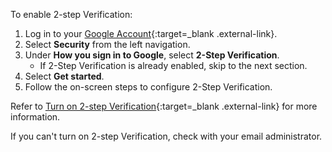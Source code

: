 To enable 2-step Verification:

1. Log in to your [Google Account](https://myaccount.google.com/){:target=_blank .external-link}.
2. Select **Security** from the left navigation.
3. Under **How you sign in to Google**, select **2-Step Verification**.
    - If 2-Step Verification is already enabled, skip to the next section.
4. Select **Get started**.
5. Follow the on-screen steps to configure 2-Step Verification.

Refer to [Turn on 2-step Verification](https://support.google.com/accounts/answer/185839){:target=_blank .external-link} for more information.

If you can't turn on 2-step Verification, check with your email administrator.
